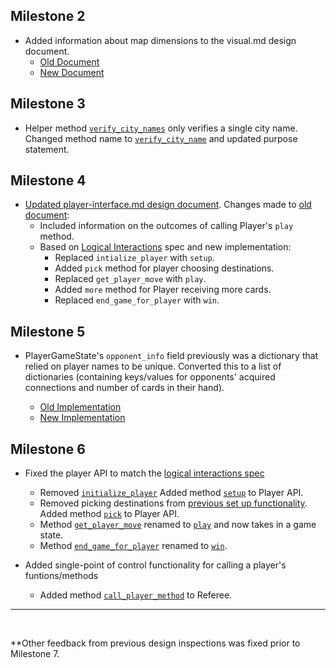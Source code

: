 ## Milestone 2

-   Added information about map dimensions to the visual.md design document.
    -   [Old Document](https://github.ccs.neu.edu/CS4500-F21/lassen/blob/6f23881dcd7ffdbcb3d6583a3f6b8ded52e05866/Trains/Planning/visual.md)
    -   [New Document](https://github.ccs.neu.edu/CS4500-F21/lassen/blob/1195fd930d2543ccd7a8fa935c0f1f74ec02886a/Trains/Planning/visual.md)

## Milestone 3

-   Helper method [`verify_city_names`](https://github.ccs.neu.edu/CS4500-F21/lassen/blob/6fdb26b06036d6cc95ee0835062ec7141c6ab06a/Trains/Editor/map_editor.py#L134) only verifies a single city name. Changed method name to [`verify_city_name`](https://github.ccs.neu.edu/CS4500-F21/lassen/blob/fe6e0b2dcbc11c7e7409582de7f0dcc4ad6975e6/Trains/Editor/map_editor.py#L134) and updated purpose statement.

## Milestone 4

-   [Updated player-interface.md design document](https://github.ccs.neu.edu/CS4500-F21/lassen/blob/fe6e0b2dcbc11c7e7409582de7f0dcc4ad6975e6/Trains/Planning/player-interface.md). Changes made to [old document](https://github.ccs.neu.edu/CS4500-F21/lassen/blob/6fdb26b06036d6cc95ee0835062ec7141c6ab06a/Trains/Planning/player-interface.md):
    -   Included information on the outcomes of calling Player's `play` method.
    -   Based on [Logical Interactions](https://www.ccs.neu.edu/home/matthias/4500-f21/local_protocol.html) spec and new implementation:
        -   Replaced `intialize_player` with `setup`.
        -   Added `pick` method for player choosing destinations.
        -   Replaced `get_player_move` with `play`.
        -   Added `more` method for Player receiving more cards.
        -   Replaced `end_game_for_player` with `win`.

## Milestone 5

-   PlayerGameState's `opponent_info` field previously was a dictionary that relied on player names to be unique. Converted this to a list of dictionaries (containing keys/values for opponents' acquired connections and number of cards in their hand).

    -   [Old Implementation](https://github.ccs.neu.edu/CS4500-F21/lassen/blob/d2e1d05abf9cf95438caf1a65c8bf5548767a5e8/Trains/Common/player_game_state.py#L57)
    -   [New Implementation](https://github.ccs.neu.edu/CS4500-F21/lassen/blob/fe6e0b2dcbc11c7e7409582de7f0dcc4ad6975e6/Trains/Common/player_game_state.py#L56-L61)

## Milestone 6

-   Fixed the player API to match the [logical interactions spec](https://www.ccs.neu.edu/home/matthias/4500-f21/local_protocol.html)

    -   Removed [`initialize_player`](https://github.ccs.neu.edu/CS4500-F21/lassen/blob/e032cbb192bd6984d5582c41e7a46de2ba5da0b2/Trains/Player/player.py#L95) Added method [`setup`](https://github.ccs.neu.edu/CS4500-F21/lassen/blob/1195fd930d2543ccd7a8fa935c0f1f74ec02886a/Trains/Player/player_interface.py#L11) to Player API.
    -   Removed picking destinations from [previous set up functionality](https://github.ccs.neu.edu/CS4500-F21/lassen/blob/e032cbb192bd6984d5582c41e7a46de2ba5da0b2/Trains/Player/player.py#L108). Added method [`pick`](https://github.ccs.neu.edu/CS4500-F21/lassen/blob/1195fd930d2543ccd7a8fa935c0f1f74ec02886a/Trains/Player/player_interface.py#L40) to Player API.
    -   Method [`get_player_move`](https://github.ccs.neu.edu/CS4500-F21/lassen/blob/6f23881dcd7ffdbcb3d6583a3f6b8ded52e05866/Trains/Player/player.py#L39) renamed to [`play`](https://github.ccs.neu.edu/CS4500-F21/lassen/blob/1195fd930d2543ccd7a8fa935c0f1f74ec02886a/Trains/Player/player_interface.py#L30) and now takes in a game state.
    -   Method [`end_game_for_player`](https://github.ccs.neu.edu/CS4500-F21/lassen/blob/6f23881dcd7ffdbcb3d6583a3f6b8ded52e05866/Trains/Player/player.py#L65) renamed to [`win`](https://github.ccs.neu.edu/CS4500-F21/lassen/blob/1195fd930d2543ccd7a8fa935c0f1f74ec02886a/Trains/Player/player_interface.py#L68).

-   Added single-point of control functionality for calling a player's funtions/methods
    -   Added method [`call_player_method`](https://github.ccs.neu.edu/CS4500-F21/lassen/blob/e22ceba46676a08e5048888cc87f38f8a5d4c9c1/Trains/Admin/referee.py#L213) to Referee.

<hr/>
<br/>

\*\*Other feedback from previous design inspections was fixed prior to Milestone 7.
